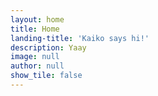 ```yaml
---
layout: home
title: Home
landing-title: 'Kaiko says hi!'
description: Yaay
image: null
author: null
show_tile: false
---
```



